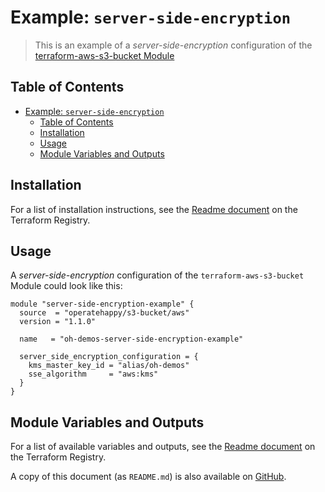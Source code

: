 # Example: `server-side-encryption`

> This is an example of a _server-side-encryption_ configuration of the [terraform-aws-s3-bucket Module](https://registry.terraform.io/modules/operatehappy/s3-bucket/)

## Table of Contents

- [Example: `server-side-encryption`](#example-server-side-encryption)
  - [Table of Contents](#table-of-contents)
  - [Installation](#installation)
  - [Usage](#usage)
  - [Module Variables and Outputs](#module-variables-and-outputs)

## Installation

For a list of installation instructions, see the [Readme document](https://registry.terraform.io/modules/operatehappy/s3-bucket/) on the Terraform Registry.

## Usage

A _server-side-encryption_ configuration of the `terraform-aws-s3-bucket` Module could look like this:

```hcl
module "server-side-encryption-example" {
  source  = "operatehappy/s3-bucket/aws"
  version = "1.1.0"

  name   = "oh-demos-server-side-encryption-example"

  server_side_encryption_configuration = {
    kms_master_key_id = "alias/oh-demos"
    sse_algorithm     = "aws:kms"
  }
}
```

## Module Variables and Outputs

For a list of available variables and outputs, see the [Readme document](https://registry.terraform.io/modules/operatehappy/s3-bucket/) on the Terraform Registry.

A copy of this document (as `README.md`) is also available on [GitHub](https://github.com/operatehappy/terraform-aws-s3-bucket/blob/master/README.md#readme).
